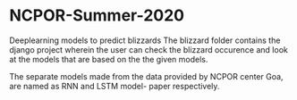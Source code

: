 # NCPOR-Summer-2020
Deeplearning models to predict blizzards
The blizzard folder contains the django project wherein the user can check the blizzard occurence and look at the models that are based on the the given models.

The separate models made from the data provided by NCPOR center Goa, are named as RNN and LSTM model- paper respectively. 
